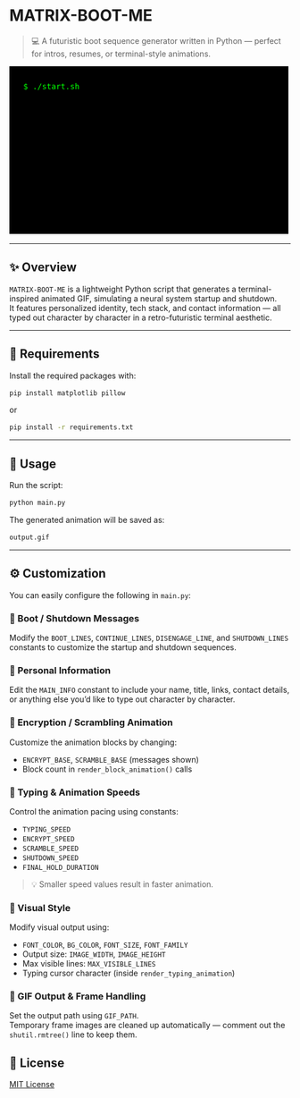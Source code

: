 # MATRIX-BOOT-ME

> 💻 A futuristic boot sequence generator written in Python — perfect for intros, resumes, or terminal-style animations.

![sample](sample/output.gif)

---

## ✨ Overview

`MATRIX-BOOT-ME` is a lightweight Python script that generates a terminal-inspired animated GIF, simulating a neural system startup and shutdown.  
It features personalized identity, tech stack, and contact information — all typed out character by character in a retro-futuristic terminal aesthetic.

---

## 🧰 Requirements

Install the required packages with:

```bash
pip install matplotlib pillow
```

or

```bash
pip install -r requirements.txt
```

---

## 🚀 Usage

Run the script:

```bash
python main.py
```

The generated animation will be saved as:

```txt
output.gif
```

---

## ⚙️ Customization

You can easily configure the following in `main.py`:

### 🔹 Boot / Shutdown Messages

Modify the `BOOT_LINES`, `CONTINUE_LINES`, `DISENGAGE_LINE`, and `SHUTDOWN_LINES` constants to customize the startup and shutdown sequences.

### 🔹 Personal Information

Edit the `MAIN_INFO` constant to include your name, title, links, contact details, or anything else you’d like to type out character by character.

### 🔹 Encryption / Scrambling Animation

Customize the animation blocks by changing:

- `ENCRYPT_BASE`, `SCRAMBLE_BASE` (messages shown)
- Block count in `render_block_animation()` calls

### 🔹 Typing & Animation Speeds

Control the animation pacing using constants:

- `TYPING_SPEED`
- `ENCRYPT_SPEED`
- `SCRAMBLE_SPEED`
- `SHUTDOWN_SPEED`
- `FINAL_HOLD_DURATION`

> 💡 Smaller speed values result in faster animation.

### 🔹 Visual Style

Modify visual output using:

- `FONT_COLOR`, `BG_COLOR`, `FONT_SIZE`, `FONT_FAMILY`
- Output size: `IMAGE_WIDTH`, `IMAGE_HEIGHT`
- Max visible lines: `MAX_VISIBLE_LINES`
- Typing cursor character (inside `render_typing_animation`)

### 🔹 GIF Output & Frame Handling

Set the output path using `GIF_PATH`.  
Temporary frame images are cleaned up automatically — comment out the `shutil.rmtree()` line to keep them.

## 📄 License

[MIT License](LICENSE)
